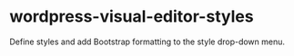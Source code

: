 # wordpress-visual-editor-styles
Define styles and add Bootstrap formatting to the style drop-down menu.
